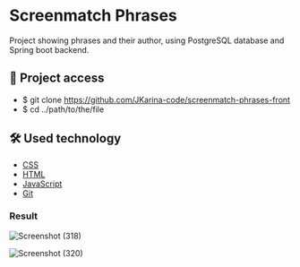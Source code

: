 # Screenmatch Phrases
Project showing phrases and their author, using PostgreSQL database and Spring boot backend.

## 📁 Project access

- $ git clone https://github.com/JKarina-code/screenmatch-phrases-front
- $ cd ../path/to/the/file

## 🛠️ Used technology

- [CSS](https://www.w3schools.com/Css/)
- [HTML](https://www.w3schools.com/html/)
- [JavaScript](https://www.w3schools.com/js)
- [Git](https://git-scm.com/docs)


### Result 

![Screenshot (318)](https://github.com/JKarina-code/nsecret-game/assets/29663094/548857a8-3135-4548-ab3f-85d582ad2d7c)


![Screenshot (320)](https://github.com/JKarina-code/nsecret-game/assets/29663094/77c925a7-f110-439e-a892-0a9f3f4dea39)
